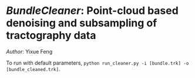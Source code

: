 # *BundleCleaner*: Point-cloud based denoising and subsampling of tractography data

*Author*: Yixue Feng

To run with default parameters, `python run_cleaner.py -i [bundle.trk] -o [bundle_cleaned.trk]`. 